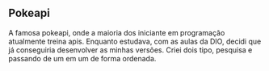 ## Pokeapi 

A famosa pokeapi, onde a maioria dos iniciante em programação atualmente treina apis.
Enquanto estudava, com as aulas da DIO, decidi que já conseguiria desenvolver as minhas versões. Criei dois tipo, pesquisa e passando de um em um de forma ordenada.
 